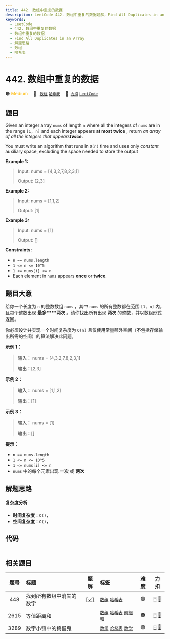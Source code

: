 ```yaml
---
title: 442. 数组中重复的数据
description: LeetCode 442. 数组中重复的数据题解，Find All Duplicates in an Array，包含解题思路、复杂度分析以及完整的 JavaScript 代码实现。
keywords:
  - LeetCode
  - 442. 数组中重复的数据
  - 数组中重复的数据
  - Find All Duplicates in an Array
  - 解题思路
  - 数组
  - 哈希表
---
```


# 442. 数组中重复的数据

🟠 <font color=#ffb800>Medium</font>&emsp; 🔖&ensp; [`数组`](/tag/array.md) [`哈希表`](/tag/hash-table.md)&emsp; 🔗&ensp;[`力扣`](https://leetcode.cn/problems/find-all-duplicates-in-an-array) [`LeetCode`](https://leetcode.com/problems/find-all-duplicates-in-an-array)

## 题目

Given an integer array `nums` of length `n` where all the integers of `nums`
are in the range `[1, n]` and each integer appears **at most** **twice** ,
return _an array of all the integers that appears**twice**_.

You must write an algorithm that runs in `O(n)` time and uses only _constant_
auxiliary space, excluding the space needed to store the output



**Example 1:**

> Input: nums = [4,3,2,7,8,2,3,1]
> 
> Output: [2,3]

**Example 2:**

> Input: nums = [1,1,2]
> 
> Output: [1]

**Example 3:**

> Input: nums = [1]
> 
> Output: []

**Constraints:**

  * `n == nums.length`
  * `1 <= n <= 10^5`
  * `1 <= nums[i] <= n`
  * Each element in `nums` appears **once** or **twice**.


## 题目大意

给你一个长度为 `n` 的整数数组 `nums` ，其中 `nums` 的所有整数都在范围 `[1, n]` 内，且每个整数出现 **最多****两次**
。请你找出所有出现 **两次** 的整数，并以数组形式返回。

你必须设计并实现一个时间复杂度为 `O(n)` 且仅使用常量额外空间（不包括存储输出所需的空间）的算法解决此问题。



**示例 1：**

> 
> 
> 
> 
> 
> **输入：** nums = [4,3,2,7,8,2,3,1]
> 
> **输出：**[2,3]
> 
> 

**示例 2：**

> 
> 
> 
> 
> 
> **输入：** nums = [1,1,2]
> 
> **输出：**[1]
> 
> 

**示例 3：**

> 
> 
> 
> 
> 
> **输入：** nums = [1]
> 
> **输出：**[]
> 
> 



**提示：**

  * `n == nums.length`
  * `1 <= n <= 10^5`
  * `1 <= nums[i] <= n`
  * `nums` 中的每个元素出现 **一次** 或 **两次**


## 解题思路

#### 复杂度分析

- **时间复杂度**：`O()`，
- **空间复杂度**：`O()`，

## 代码

```javascript

```

## 相关题目

<!-- prettier-ignore -->
| 题号 | 标题 | 题解 | 标签 | 难度 | 力扣 |
| :------: | :------ | :------: | :------ | :------: | :------: |
| 448 | 找到所有数组中消失的数字 | [[✓]](/problem/0448.md) |  [`数组`](/tag/array.md) [`哈希表`](/tag/hash-table.md) | 🟢 | [🀄️](https://leetcode.cn/problems/find-all-numbers-disappeared-in-an-array) [🔗](https://leetcode.com/problems/find-all-numbers-disappeared-in-an-array) |
| 2615 | 等值距离和 |  |  [`数组`](/tag/array.md) [`哈希表`](/tag/hash-table.md) [`前缀和`](/tag/prefix-sum.md) | 🟠 | [🀄️](https://leetcode.cn/problems/sum-of-distances) [🔗](https://leetcode.com/problems/sum-of-distances) |
| 3289 | 数字小镇中的捣蛋鬼 |  |  [`数组`](/tag/array.md) [`哈希表`](/tag/hash-table.md) [`数学`](/tag/math.md) | 🟢 | [🀄️](https://leetcode.cn/problems/the-two-sneaky-numbers-of-digitville) [🔗](https://leetcode.com/problems/the-two-sneaky-numbers-of-digitville) |